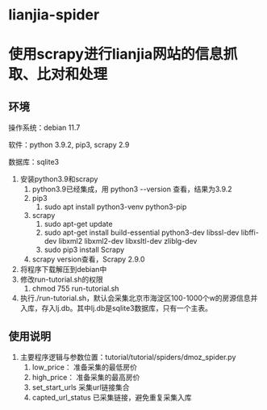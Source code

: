 # lianjia-spider
# 使用scrapy进行lianjia网站的信息抓取、比对和处理
## 环境
操作系统：debian 11.7

软件：python 3.9.2, pip3, scrapy 2.9

数据库：sqlite3

1. 安装python3.9和scrapy
   1. python3.9已经集成，用 python3 --version 查看，结果为3.9.2
   2. pip3 
      1. sudo apt install python3-venv python3-pip
   3. scrapy 
      1. sudo apt-get update
      2. sudo apt-get install build-essential python3-dev libssl-dev libffi-dev libxml2 libxml2-dev libxsltl-dev zliblg-dev
      3. sudo pip3 install Scrapy
   4. scrapy version查看，Scrapy 2.9.0
2. 将程序下载解压到debian中
3. 修改run-tutorial.sh的权限
   1. chmod 755 run-tutorial.sh
4. 执行./run-tutorial.sh，默认会采集北京市海淀区100-1000个w的房源信息并入库，存入lj.db。其中lj.db是sqlite3数据库，只有一个主表。

## 使用说明
1. 主要程序逻辑与参数位置：tutorial/tutorial/spiders/dmoz_spider.py
   1. low_price： 准备采集的最低房价
   2. high_price： 准备采集的最高房价
   3. set_start_urls 采集url链接集合
   4. capted_url_status 已采集链接，避免重复采集入库